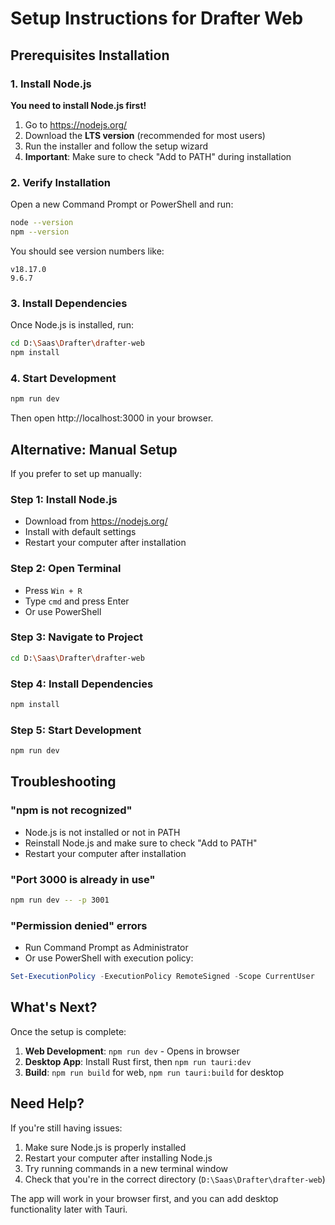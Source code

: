 # Setup Instructions for Drafter Web

## Prerequisites Installation

### 1. Install Node.js
**You need to install Node.js first!**

1. Go to https://nodejs.org/
2. Download the **LTS version** (recommended for most users)
3. Run the installer and follow the setup wizard
4. **Important**: Make sure to check "Add to PATH" during installation

### 2. Verify Installation
Open a new Command Prompt or PowerShell and run:
```bash
node --version
npm --version
```

You should see version numbers like:
```
v18.17.0
9.6.7
```

### 3. Install Dependencies
Once Node.js is installed, run:
```bash
cd D:\Saas\Drafter\drafter-web
npm install
```

### 4. Start Development
```bash
npm run dev
```

Then open http://localhost:3000 in your browser.

## Alternative: Manual Setup

If you prefer to set up manually:

### Step 1: Install Node.js
- Download from https://nodejs.org/
- Install with default settings
- Restart your computer after installation

### Step 2: Open Terminal
- Press `Win + R`
- Type `cmd` and press Enter
- Or use PowerShell

### Step 3: Navigate to Project
```bash
cd D:\Saas\Drafter\drafter-web
```

### Step 4: Install Dependencies
```bash
npm install
```

### Step 5: Start Development
```bash
npm run dev
```

## Troubleshooting

### "npm is not recognized"
- Node.js is not installed or not in PATH
- Reinstall Node.js and make sure to check "Add to PATH"
- Restart your computer after installation

### "Port 3000 is already in use"
```bash
npm run dev -- -p 3001
```

### "Permission denied" errors
- Run Command Prompt as Administrator
- Or use PowerShell with execution policy:
```powershell
Set-ExecutionPolicy -ExecutionPolicy RemoteSigned -Scope CurrentUser
```

## What's Next?

Once the setup is complete:

1. **Web Development**: `npm run dev` - Opens in browser
2. **Desktop App**: Install Rust first, then `npm run tauri:dev`
3. **Build**: `npm run build` for web, `npm run tauri:build` for desktop

## Need Help?

If you're still having issues:

1. Make sure Node.js is properly installed
2. Restart your computer after installing Node.js
3. Try running commands in a new terminal window
4. Check that you're in the correct directory (`D:\Saas\Drafter\drafter-web`)

The app will work in your browser first, and you can add desktop functionality later with Tauri.


